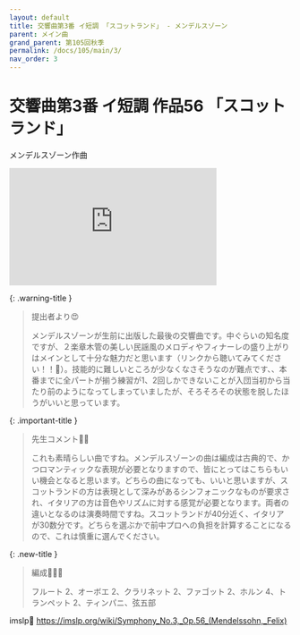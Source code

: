 ```yaml
---
layout: default
title: 交響曲第3番 イ短調 「スコットランド」 - メンデルスゾーン
parent: メイン曲
grand_parent: 第105回秋季
permalink: /docs/105/main/3/
nav_order: 3
---
```


# 交響曲第3番 イ短調 作品56 「スコットランド」

メンデルスゾーン作曲

<iframe width="370" height="210" src="https://www.youtube.com/embed/rw6slNXSzNg?si=sYBVPAC-1NuqofWi" title="YouTube video player" frameborder="0" allow="accelerometer; autoplay; clipboard-write; encrypted-media; gyroscope; picture-in-picture; web-share" referrerpolicy="strict-origin-when-cross-origin" allowfullscreen></iframe>

{: .warning-title }
> 提出者より😍
>
> メンデルスゾーンが生前に出版した最後の交響曲です。中ぐらいの知名度ですが、２楽章木管の美しい民謡風のメロディやフィナーレの盛り上がりはメインとして十分な魅力だと思います（リンクから聴いてみてください！！🙏）。技能的に難しいところが少なくなさそうなのが難点です、、本番までに全パートが揃う練習が1、2回しかできないことが入団当初から当たり前のようになってしまっていましたが、そろそろその状態を脱したほうがいいと思っています。

{: .important-title }
> 先生コメント🤵‍♂️
>
> これも素晴らしい曲ですね。メンデルスゾーンの曲は編成は古典的で、かつロマンティックな表現が必要となりますので、皆にとってはこちらもいい機会となると思います。どちらの曲になっても、いいと思いますが、スコットランドの方は表現として深みがあるシンフォニックなものが要求され、イタリアの方は音色やリズムに対する感覚が必要となります。両者の違いとなるのは演奏時間ですね。スコットランドが40分近く、イタリアが30数分です。どちらを選ぶかで前中プロへの負担を計算することになるので、これは慎重に選んでください。

{: .new-title }
> 編成🎻🎺🥁
>
> フルート 2、オーボエ 2、クラリネット 2、ファゴット 2、ホルン 4、トランペット 2、ティンパニ、弦五部

imslp🎼
<a href="https://imslp.org/wiki/Symphony_No.3,_Op.56_(Mendelssohn,_Felix)">https://imslp.org/wiki/Symphony_No.3,_Op.56_(Mendelssohn,_Felix)</a>
